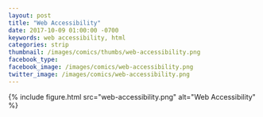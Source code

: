 ```yaml
---
layout: post
title: "Web Accessibility"
date: 2017-10-09 01:00:00 -0700
keywords: web accessibility, html
categories: strip
thumbnail: /images/comics/thumbs/web-accessibility.png
facebook_type: 
facebook_image: /images/comics/web-accessibility.png
twitter_image: /images/comics/web-accessibility.png
---
```


{% include figure.html src="web-accessibility.png" alt="Web Accessibility" %}
